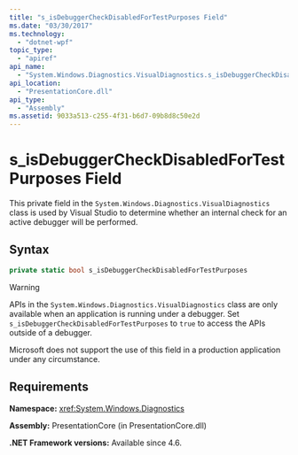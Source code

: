 ```yaml
---
title: "s_isDebuggerCheckDisabledForTestPurposes Field"
ms.date: "03/30/2017"
ms.technology:
  - "dotnet-wpf"
topic_type:
  - "apiref"
api_name:
  - "System.Windows.Diagnostics.VisualDiagnostics.s_isDebuggerCheckDisabledForTestPurposes"
api_location:
  - "PresentationCore.dll"
api_type:
  - "Assembly"
ms.assetid: 9033a513-c255-4f31-b6d7-09b8d8c50e2d
---
```


# s_isDebuggerCheckDisabledForTestPurposes Field

This private field in the `System.Windows.Diagnostics.VisualDiagnostics` class is used by Visual Studio to determine whether an internal check for an active debugger will be performed.

## Syntax

```csharp
private static bool s_isDebuggerCheckDisabledForTestPurposes
```

> [!WARNING]
> APIs in the `System.Windows.Diagnostics.VisualDiagnostics` class are only available when an application is running under a debugger. Set `s_isDebuggerCheckDisabledForTestPurposes` to `true` to access the APIs outside of a debugger.
>
> Microsoft does not support the use of this field in a production application under any circumstance.

## Requirements

**Namespace:** <xref:System.Windows.Diagnostics>

**Assembly:** PresentationCore (in PresentationCore.dll)

**.NET Framework versions:** Available since 4.6.